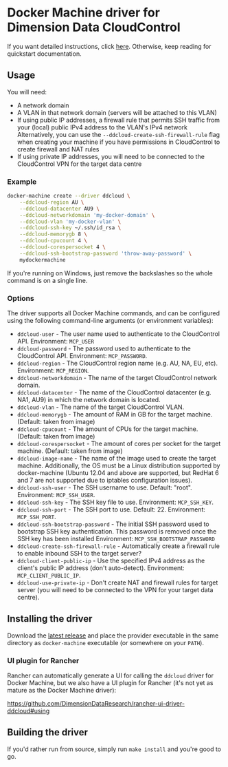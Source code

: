 # Docker Machine driver for Dimension Data CloudControl

If you want detailed instructions, click [here](docs/setup.md). Otherwise, keep reading for quickstart documentation.

## Usage

You will need:

* A network domain
* A VLAN in that network domain (servers will be attached to this VLAN)
* If using public IP addresses, a firewall rule that permits SSH traffic from your (local) public IPv4 address to the VLAN's IPv4 network
Alternatively, you can use the `--ddcloud-create-ssh-firewall-rule` flag when creating your machine if you have permissions in CloudControl to create firewall and NAT rules
* If using private IP addresses, you will need to be connected to the CloudControl VPN for the target data centre

### Example

```bash
docker-machine create --driver ddcloud \
	--ddcloud-region AU \
	--ddcloud-datacenter AU9 \
	--ddcloud-networkdomain 'my-docker-domain' \
	--ddcloud-vlan 'my-docker-vlan' \
	--ddcloud-ssh-key ~/.ssh/id_rsa \
	--ddcloud-memorygb 8 \
	--ddcloud-cpucount 4 \
	--ddcloud-corespersocket 4 \
	--ddcloud-ssh-bootstrap-password 'throw-away-password' \
	mydockermachine
```

If you're running on Windows, just remove the backslashes so the whole command is on a single line.

### Options

The driver supports all Docker Machine commands, and can be configured using the following command-line arguments (or environment variables):

* `ddcloud-user` - The user name used to authenticate to the CloudControl API.
Environment: `MCP_USER`
* `ddcloud-password` - The password used to authenticate to the CloudControl API.
Environment: `MCP_PASSWORD`.
* `ddcloud-region` - The CloudControl region name (e.g. AU, NA, EU, etc).
Environment: `MCP_REGION`.
* `ddcloud-networkdomain` - The name of the target CloudControl network domain.
* `ddcloud-datacenter` - The name of the CloudControl datacenter (e.g. NA1, AU9) in which the network domain is located.
* `ddcloud-vlan` - The name of the target CloudControl VLAN.
* `ddcloud-memorygb` - The amount of RAM in GB for the target machine. (Default: taken from image)
* `ddcloud-cpucount` - The amount of CPUs for the target machine. (Default: taken from image)
* `ddcloud-corespersocket` - The amount of cores per socket for the target machine. (Default: taken from image)
* `ddcloud-image-name` - The name of the image used to create the target machine.
Additionally, the OS must be a Linux distribution supported by docker-machine (Ubuntu 12.04 and above are supported, but RedHat 6 and 7 are not supported due to iptables configuration issues).
* `ddcloud-ssh-user` - The SSH username to use.
Default: "root".
Environment: `MCP_SSH_USER`.
* `ddcloud-ssh-key` - The SSH key file to use.
Environment: `MCP_SSH_KEY`.
* `ddcloud-ssh-port` - The SSH port to use.
Default: 22.
Environment: `MCP_SSH_PORT`.
* `ddcloud-ssh-bootstrap-password` - The initial SSH password used to bootstrap SSH key authentication.
This password is removed once the SSH key has been installed
Environment: `MCP_SSH_BOOTSTRAP_PASSWORD`
* `ddcloud-create-ssh-firewall-rule` - Automatically create a firewall rule to enable inbound SSH to the target server?
* `ddcloud-client-public-ip` - Use the specified IPv4 address as the client's public IP address (don't auto-detect).
Environment: `MCP_CLIENT_PUBLIC_IP`.
* `ddcloud-use-private-ip` - Don't create NAT and firewall rules for target server (you will need to be connected to the VPN for your target data centre).

## Installing the driver

Download the [latest release](https://github.com/DimensionDataResearch/docker-machine-driver-ddcloud/releases) and place the provider executable in the same directory as `docker-machine` executable (or somewhere on your `PATH`).

### UI plugin for Rancher

Rancher can automatically generate a UI for calling the `ddcloud` driver for Docker Machine, but we also have a UI plugin for Rancher (it's not yet as mature as the Docker Machine driver):

https://github.com/DimensionDataResearch/rancher-ui-driver-ddcloud#using

## Building the driver

If you'd rather run from source, simply run `make install` and you're good to go.
